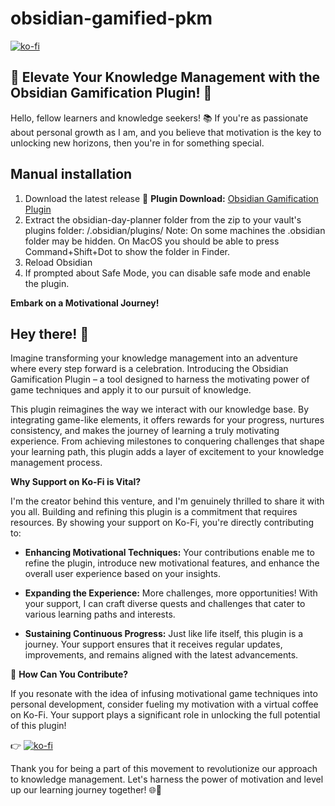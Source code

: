 # obsidian-gamified-pkm

[![ko-fi](https://ko-fi.com/img/githubbutton_sm.svg)](https://ko-fi.com/J3J6DYYS5)

## **🌟 Elevate Your Knowledge Management with the Obsidian Gamification Plugin! 🚀**

Hello, fellow learners and knowledge seekers! 📚 If you're as passionate about personal growth as I am, and you believe that motivation is the key to unlocking new horizons, then you're in for something special.


## Manual installation
1. Download the latest release 🔗 **Plugin Download:** [Obsidian Gamification Plugin](https://github.com/saertna/obsidian-gamified-pkm/tree/main)
2. Extract the obsidian-day-planner folder from the zip to your vault's plugins folder: <vault>/.obsidian/plugins/
Note: On some machines the .obsidian folder may be hidden. On MacOS you should be able to press Command+Shift+Dot to show the folder in Finder.
3. Reload Obsidian
4. If prompted about Safe Mode, you can disable safe mode and enable the plugin.

**Embark on a Motivational Journey!**

## Hey there! 👋 
Imagine transforming your knowledge management into an adventure where every step forward is a celebration. Introducing the Obsidian Gamification Plugin – a tool designed to harness the motivating power of game techniques and apply it to our pursuit of knowledge.

This plugin reimagines the way we interact with our knowledge base. By integrating game-like elements, it offers rewards for your progress, nurtures consistency, and makes the journey of learning a truly motivating experience. From achieving milestones to conquering challenges that shape your learning path, this plugin adds a layer of excitement to your knowledge management process.

**Why Support on Ko-Fi is Vital?**

I'm the creator behind this venture, and I'm genuinely thrilled to share it with you all. Building and refining this plugin is a commitment that requires resources. By showing your support on Ko-Fi, you're directly contributing to:

- **Enhancing Motivational Techniques:** Your contributions enable me to refine the plugin, introduce new motivational features, and enhance the overall user experience based on your insights.

- **Expanding the Experience:** More challenges, more opportunities! With your support, I can craft diverse quests and challenges that cater to various learning paths and interests.

- **Sustaining Continuous Progress:** Just like life itself, this plugin is a journey. Your support ensures that it receives regular updates, improvements, and remains aligned with the latest advancements.

🎉 **How Can You Contribute?**

If you resonate with the idea of infusing motivational game techniques into personal development, consider fueling my motivation with a virtual coffee on Ko-Fi. Your support plays a significant role in unlocking the full potential of this plugin!

👉 [![ko-fi](https://ko-fi.com/img/githubbutton_sm.svg)](https://ko-fi.com/J3J6DYYS5)

Thank you for being a part of this movement to revolutionize our approach to knowledge management. Let's harness the power of motivation and level up our learning journey together! 🌐🌱


